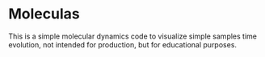 # Moleculas
This is a simple molecular dynamics code to visualize simple samples time evolution, not intended for production, but for educational purposes.
